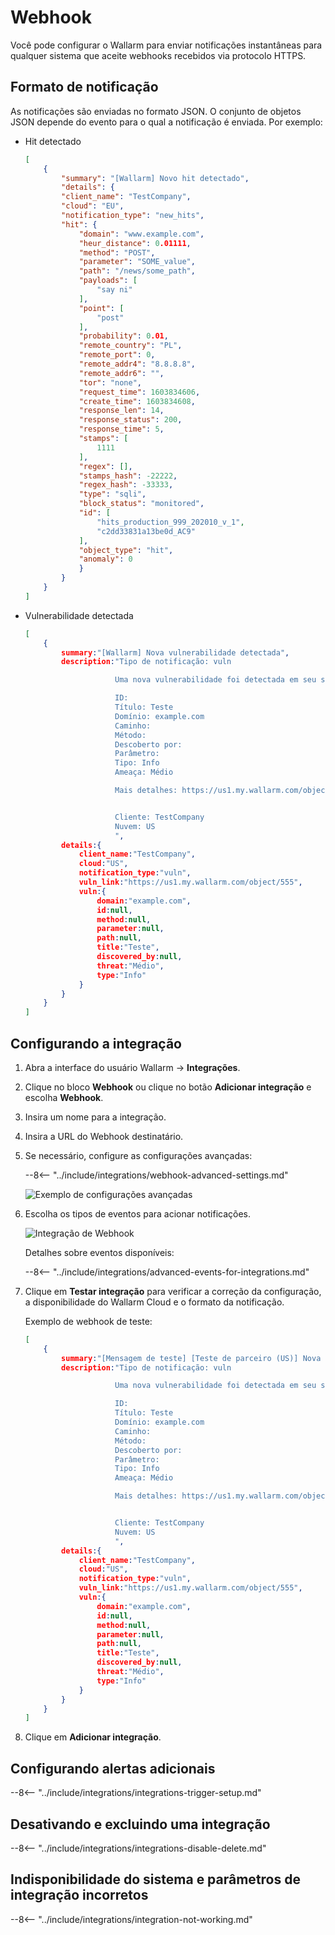 # Webhook

Você pode configurar o Wallarm para enviar notificações instantâneas para qualquer sistema que aceite webhooks recebidos via protocolo HTTPS.

## Formato de notificação

As notificações são enviadas no formato JSON. O conjunto de objetos JSON depende do evento para o qual a notificação é enviada. Por exemplo:

* Hit detectado

    ```json
    [
        {
            "summary": "[Wallarm] Novo hit detectado",
            "details": {
            "client_name": "TestCompany",
            "cloud": "EU",
            "notification_type": "new_hits",
            "hit": {
                "domain": "www.example.com",
                "heur_distance": 0.01111,
                "method": "POST",
                "parameter": "SOME_value",
                "path": "/news/some_path",
                "payloads": [
                    "say ni"
                ],
                "point": [
                    "post"
                ],
                "probability": 0.01,
                "remote_country": "PL",
                "remote_port": 0,
                "remote_addr4": "8.8.8.8",
                "remote_addr6": "",
                "tor": "none",
                "request_time": 1603834606,
                "create_time": 1603834608,
                "response_len": 14,
                "response_status": 200,
                "response_time": 5,
                "stamps": [
                    1111
                ],
                "regex": [],
                "stamps_hash": -22222,
                "regex_hash": -33333,
                "type": "sqli",
                "block_status": "monitored",
                "id": [
                    "hits_production_999_202010_v_1",
                    "c2dd33831a13be0d_AC9"
                ],
                "object_type": "hit",
                "anomaly": 0
                }
            }
        }
    ]
    ```
* Vulnerabilidade detectada

    ```json
    [
        {
            summary:"[Wallarm] Nova vulnerabilidade detectada",
            description:"Tipo de notificação: vuln

                        Uma nova vulnerabilidade foi detectada em seu sistema.

                        ID: 
                        Título: Teste
                        Domínio: example.com
                        Caminho: 
                        Método: 
                        Descoberto por: 
                        Parâmetro: 
                        Tipo: Info
                        Ameaça: Médio

                        Mais detalhes: https://us1.my.wallarm.com/object/555


                        Cliente: TestCompany
                        Nuvem: US
                        ",
            details:{
                client_name:"TestCompany",
                cloud:"US",
                notification_type:"vuln",
                vuln_link:"https://us1.my.wallarm.com/object/555",
                vuln:{
                    domain:"example.com",
                    id:null,
                    method:null,
                    parameter:null,
                    path:null,
                    title:"Teste",
                    discovered_by:null,
                    threat:"Médio",
                    type:"Info"
                }
            }
        }
    ]
    ```

## Configurando a integração

1. Abra a interface do usuário Wallarm → **Integrações**.
1. Clique no bloco **Webhook** ou clique no botão **Adicionar integração** e escolha **Webhook**.
1. Insira um nome para a integração.
1. Insira a URL do Webhook destinatário.
1. Se necessário, configure as configurações avançadas:

    --8<-- "../include/integrations/webhook-advanced-settings.md"

    ![Exemplo de configurações avançadas](../../../images/user-guides/settings/integrations/additional-webhook-settings.png)
1. Escolha os tipos de eventos para acionar notificações.

    ![Integração de Webhook](../../../images/user-guides/settings/integrations/add-webhook-integration.png)

    Detalhes sobre eventos disponíveis:

    --8<-- "../include/integrations/advanced-events-for-integrations.md"

1. Clique em **Testar integração** para verificar a correção da configuração, a disponibilidade do Wallarm Cloud e o formato da notificação.

    Exemplo de webhook de teste:

    ```json
    [
        {
            summary:"[Mensagem de teste] [Teste de parceiro (US)] Nova vulnerabilidade detectada",
            description:"Tipo de notificação: vuln

                        Uma nova vulnerabilidade foi detectada em seu sistema.

                        ID: 
                        Título: Teste
                        Domínio: example.com
                        Caminho: 
                        Método: 
                        Descoberto por: 
                        Parâmetro: 
                        Tipo: Info
                        Ameaça: Médio

                        Mais detalhes: https://us1.my.wallarm.com/object/555


                        Cliente: TestCompany
                        Nuvem: US
                        ",
            details:{
                client_name:"TestCompany",
                cloud:"US",
                notification_type:"vuln",
                vuln_link:"https://us1.my.wallarm.com/object/555",
                vuln:{
                    domain:"example.com",
                    id:null,
                    method:null,
                    parameter:null,
                    path:null,
                    title:"Teste",
                    discovered_by:null,
                    threat:"Médio",
                    type:"Info"
                }
            }
        }
    ]
    ```

1. Clique em **Adicionar integração**.

## Configurando alertas adicionais

--8<-- "../include/integrations/integrations-trigger-setup.md"

## Desativando e excluindo uma integração

--8<-- "../include/integrations/integrations-disable-delete.md"

## Indisponibilidade do sistema e parâmetros de integração incorretos

--8<-- "../include/integrations/integration-not-working.md"